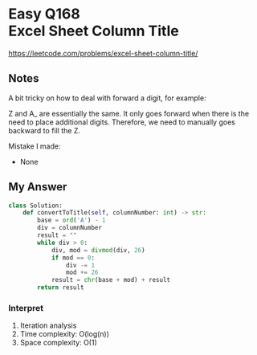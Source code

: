 # Easy Q168 <br> Excel Sheet Column Title

https://leetcode.com/problems/excel-sheet-column-title/

## Notes
A bit tricky on how to deal with forward a digit, for example:

Z and A_ are essentially the same. It only goes forward when there is the need to place additional digits.
Therefore, we need to manually goes backward to fill the Z.

Mistake I made:
* None

## My Answer
```Python
class Solution:
    def convertToTitle(self, columnNumber: int) -> str:
        base = ord('A') - 1
        div = columnNumber
        result = ""
        while div > 0:
            div, mod = divmod(div, 26)
            if mod == 0:
                div -= 1
                mod += 26
            result = chr(base + mod) + result
        return result
```

### Interpret
1. Iteration analysis
2. Time complexity: O(log(n))
3. Space complexity: O(1)




